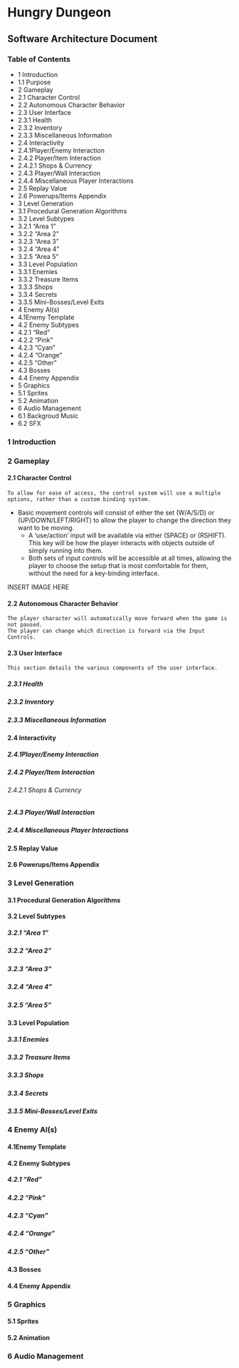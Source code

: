 # Hungry Dungeon 
## Software Architecture Document

### Table of Contents

* 1 Introduction
* 1.1 Purpose
* 2 Gameplay
* 2.1 Character Control
* 2.2 Autonomous Character Behavior
* 2.3 User Interface
* 2.3.1 Health
* 2.3.2 Inventory
* 2.3.3 Miscellaneous Information
* 2.4 Interactivity
* 2.4.1Player/Enemy Interaction
* 2.4.2 Player/Item Interaction
* 2.4.2.1 Shops & Currency
* 2.4.3 Player/Wall Interaction
* 2.4.4 Miscellaneous Player Interactions
* 2.5 Replay Value
* 2.6 Powerups/Items Appendix
* 3 Level Generation
* 3.1 Procedural Generation Algorithms
* 3.2 Level Subtypes
* 3.2.1 “Area 1”
* 3.2.2 “Area 2”
* 3.2.3 “Area 3”
* 3.2.4 “Area 4”
* 3.2.5 “Area 5”
* 3.3 Level Population
* 3.3.1 Enemies
* 3.3.2 Treasure Items
* 3.3.3 Shops
* 3.3.4 Secrets
* 3.3.5 Mini-Bosses/Level Exits
* 4 Enemy AI(s)
* 4.1Enemy Template
* 4.2 Enemy Subtypes
* 4.2.1 “Red”
* 4.2.2 “Pink”
* 4.2.3 “Cyan”
* 4.2.4 “Orange”
* 4.2.5 “Other”
* 4.3 Bosses
* 4.4 Enemy Appendix 
* 5 Graphics
* 5.1 Sprites
* 5.2 Animation
* 6 Audio Management
* 6.1 Backgroud Music
* 6.2 SFX

### 1 Introduction

### 2 Gameplay

#### 2.1 Character Control

	To allow for ease of access, the control system will use a multiple options, rather than a custom binding system. 
* Basic movement controls will consist of either the set (W/A/S/D) or (UP/DOWN/LEFT/RIGHT) to allow the player to change the direction they want to be moving. 
	* A ‘use/action’ input will be available via either (SPACE) or (RSHIFT). This key will be how the player interacts with objects outside of simply running into them.
	* Both sets of input controls will be accessible at all times, allowing the player to choose the setup that is most comfortable for them, without the need for a key-binding interface.

INSERT IMAGE HERE

#### 2.2 Autonomous Character Behavior

	The player character will automatically move forward when the game is not paused. 
	The player can change which direction is forward via the Input Controls.

#### 2.3 User Interface

	This section details the various components of the user interface.

##### 2.3.1 Health

##### 2.3.2 Inventory

##### 2.3.3 Miscellaneous Information

#### 2.4 Interactivity
##### 2.4.1Player/Enemy Interaction
##### 2.4.2 Player/Item Interaction
###### 2.4.2.1 Shops & Currency
##### 2.4.3 Player/Wall Interaction
##### 2.4.4 Miscellaneous Player Interactions
#### 2.5 Replay Value
#### 2.6 Powerups/Items Appendix
### 3 Level Generation
#### 3.1 Procedural Generation Algorithms
#### 3.2 Level Subtypes
##### 3.2.1 “Area 1”
##### 3.2.2 “Area 2”
##### 3.2.3 “Area 3”
##### 3.2.4 “Area 4”
##### 3.2.5 “Area 5”
#### 3.3 Level Population
##### 3.3.1 Enemies
##### 3.3.2 Treasure Items
##### 3.3.3 Shops
##### 3.3.4 Secrets
##### 3.3.5 Mini-Bosses/Level Exits
### 4 Enemy AI(s)
#### 4.1Enemy Template
#### 4.2 Enemy Subtypes
##### 4.2.1 “Red”
##### 4.2.2 “Pink”
##### 4.2.3 “Cyan”
##### 4.2.4 “Orange”
##### 4.2.5 “Other”
#### 4.3 Bosses
#### 4.4 Enemy Appendix 
### 5 Graphics
#### 5.1 Sprites
#### 5.2 Animation
### 6 Audio Management






